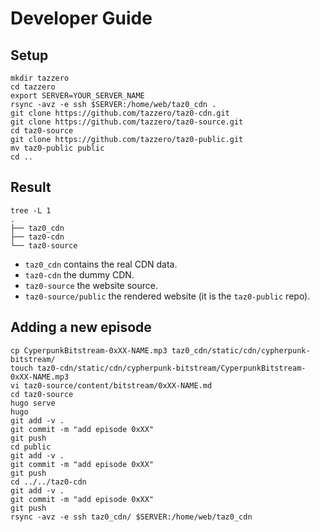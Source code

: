 Developer Guide
===============

Setup
-----

    mkdir tazzero
    cd tazzero
    export SERVER=YOUR_SERVER_NAME
    rsync -avz -e ssh $SERVER:/home/web/taz0_cdn .
    git clone https://github.com/tazzero/taz0-cdn.git
    git clone https://github.com/tazzero/taz0-source.git
    cd taz0-source
    git clone https://github.com/tazzero/taz0-public.git
    mv taz0-public public
    cd ..

Result
------

    tree -L 1
    .
    ├── taz0_cdn
    ├── taz0-cdn
    └── taz0-source

-   `taz0_cdn` contains the real CDN data.
-   `taz0-cdn` the dummy CDN.
-   `taz0-source` the website source.
-   `taz0-source/public` the rendered website (it is the `taz0-public`
    repo).

Adding a new episode
--------------------

    cp CyperpunkBitstream-0xXX-NAME.mp3 taz0_cdn/static/cdn/cypherpunk-bitstream/
    touch taz0-cdn/static/cdn/cypherpunk-bitstream/CyperpunkBitstream-0xXX-NAME.mp3
    vi taz0-source/content/bitstream/0xXX-NAME.md
    cd taz0-source
    hugo serve
    hugo
    git add -v .
    git commit -m "add episode 0xXX"
    git push
    cd public
    git add -v .
    git commit -m "add episode 0xXX"
    git push
    cd ../../taz0-cdn
    git add -v .
    git commit -m "add episode 0xXX"
    git push
    rsync -avz -e ssh taz0_cdn/ $SERVER:/home/web/taz0_cdn
